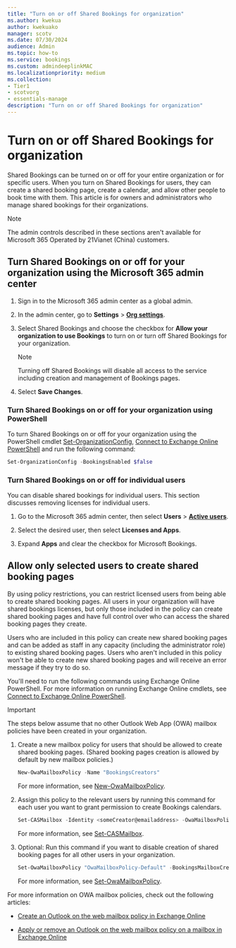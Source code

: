 ```yaml
---
title: "Turn on or off Shared Bookings for organization"
ms.author: kwekua
author: kwekuako
manager: scotv
ms.date: 07/30/2024
audience: Admin
ms.topic: how-to
ms.service: bookings
ms.custom: admindeeplinkMAC
ms.localizationpriority: medium
ms.collection:
- Tier1
- scotvorg
- essentials-manage
description: "Turn on or off Shared Bookings for organization"
---
```


# Turn on or off Shared Bookings for organization

Shared Bookings can be turned on or off for your entire organization or for specific users. When you turn on Shared Bookings for users, they can create a shared booking page, create a calendar, and allow other people to book time with them. This article is for owners and administrators who manage shared bookings for their organizations.

> [!NOTE]
> The admin controls described in these sections aren't available for Microsoft 365 Operated by 21Vianet (China) customers.

## Turn Shared Bookings on or off for your organization using the Microsoft 365 admin center

1. Sign in to the Microsoft 365 admin center as a global admin.

2. In the admin center, go to **Settings** \> <a href="https://go.microsoft.com/fwlink/p/?linkid=2053743" target="_blank">**Org settings**</a>.

3. Select Shared Bookings and choose the checkbox for **Allow your organization to use Bookings** to turn on or turn off Shared Bookings for your organization.

   > [!NOTE]
   > Turning off Shared Bookings will disable all access to the service including creation and management of Bookings pages.

4. Select **Save Changes**.

### Turn Shared Bookings on or off for your organization using PowerShell

To turn Shared Bookings on or off for your organization using the PowerShell cmdlet [Set-OrganizationConfig](/powershell/module/exchange/set-organizationconfig), [Connect to Exchange Online PowerShell](/powershell/exchange/connect-to-exchange-online-powershell) and run the following command:

```PowerShell
Set-OrganizationConfig -BookingsEnabled $false
```

### Turn Shared Bookings on or off for individual users

You can disable shared bookings for individual users. This section discusses removing licenses for individual users.

1. Go to the Microsoft 365 admin center, then select **Users** \> <a href="https://go.microsoft.com/fwlink/p/?linkid=834822" target="_blank">**Active users**</a>.

1. Select the desired user, then select **Licenses and Apps**.

1. Expand **Apps** and clear the checkbox for Microsoft Bookings.

## Allow only selected users to create shared booking pages

By using policy restrictions, you can restrict licensed users from being able to create shared booking pages. All users in your organization will have shared bookings licenses, but only those included in the policy can create shared booking pages and have full control over who can access the shared booking pages they create.

Users who are included in this policy can create new shared booking pages and can be added as staff in any capacity (including the administrator role) to existing shared booking pages. Users who aren't included in this policy won't be able to create new shared booking pages and will receive an error message if they try to do so.

You'll need to run the following commands using Exchange Online PowerShell. For more information on running Exchange Online cmdlets, see [Connect to Exchange Online PowerShell](/powershell/exchange/connect-to-exchange-online-powershell).

> [!IMPORTANT]
> The steps below assume that no other Outlook Web App (OWA) mailbox policies have been created in your organization.

1. Create a new mailbox policy for users that should be allowed to create shared booking pages. (Shared booking pages creation is allowed by default by new mailbox policies.)

   ```PowerShell
   New-OwaMailboxPolicy -Name "BookingsCreators"
   ```

   For more information, see [New-OwaMailboxPolicy](/powershell/module/exchange/new-owamailboxpolicy).

2. Assign this policy to the relevant users by running this command for each user you want to grant permission to create Bookings calendars.

   ```PowerShell
   Set-CASMailbox -Identity <someCreator@emailaddress> -OwaMailboxPolicy "BookingsCreators"
   ```

   For more information, see [Set-CASMailbox](/powershell/module/exchange/set-casmailbox).

3. Optional: Run this command if you want to disable creation of shared booking pages for all other users in your organization.

   ```PowerShell
   Set-OwaMailboxPolicy "OwaMailboxPolicy-Default" -BookingsMailboxCreationEnabled:$false
   ```

   For more information, see [Set-OwaMailboxPolicy](/powershell/module/exchange/set-owamailboxpolicy).

For more information on OWA mailbox policies, check out the following articles:

- [Create an Outlook on the web mailbox policy in Exchange Online](/exchange/clients-and-mobile-in-exchange-online/outlook-on-the-web/create-outlook-web-app-mailbox-policy)

- [Apply or remove an Outlook on the web mailbox policy on a mailbox in Exchange Online](/exchange/clients-and-mobile-in-exchange-online/outlook-on-the-web/create-outlook-web-app-mailbox-policy)
